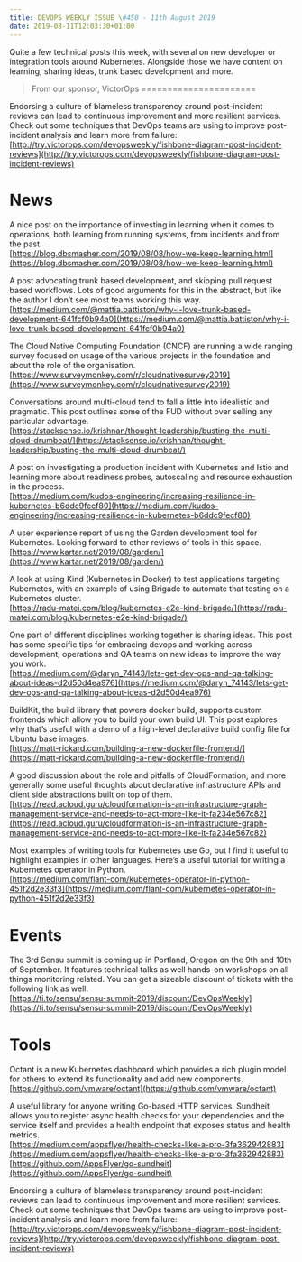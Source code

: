 ```yaml
---
title: DEVOPS WEEKLY ISSUE \#450 - 11th August 2019 
date: 2019-08-11T12:03:30+01:00
---
```


Quite a few technical posts this week, with several on new developer or integration tools around Kubernetes. Alongside those we have content on learning, sharing ideas, trunk based development and more.


>From our sponsor, VictorOps
======================

Endorsing a culture of blameless transparency around post-incident reviews can lead to continuous improvement and more resilient services. Check out some techniques that DevOps teams are using to improve post-incident analysis and learn more from failure:
<br>[http://try.victorops.com/devopsweekly/fishbone-diagram-post-incident-reviews](http://try.victorops.com/devopsweekly/fishbone-diagram-post-incident-reviews)


News
====

A nice post on the importance of investing in learning when it comes to operations, both learning from running systems, from incidents and from the past.
<br>[https://blog.dbsmasher.com/2019/08/08/how-we-keep-learning.html](https://blog.dbsmasher.com/2019/08/08/how-we-keep-learning.html)


A post advocating trunk based development, and skipping pull request based workflows. Lots of good arguments for this in the abstract, but like the author I don’t see most teams working this way.
<br>[https://medium.com/@mattia.battiston/why-i-love-trunk-based-development-641fcf0b94a0](https://medium.com/@mattia.battiston/why-i-love-trunk-based-development-641fcf0b94a0)


The Cloud Native Computing Foundation (CNCF) are running a wide ranging survey focused on usage of the various projects in the foundation and about the role of the organisation.
<br>[https://www.surveymonkey.com/r/cloudnativesurvey2019](https://www.surveymonkey.com/r/cloudnativesurvey2019)


Conversations around multi-cloud tend to fall a little into idealistic and pragmatic. This post outlines some of the FUD without over selling any particular advantage.
<br>[https://stacksense.io/krishnan/thought-leadership/busting-the-multi-cloud-drumbeat/](https://stacksense.io/krishnan/thought-leadership/busting-the-multi-cloud-drumbeat/)


A post on investigating a production incident with Kubernetes and Istio and learning more about readiness probes, autoscaling and resource exhaustion in the process.
<br>[https://medium.com/kudos-engineering/increasing-resilience-in-kubernetes-b6ddc9fecf80](https://medium.com/kudos-engineering/increasing-resilience-in-kubernetes-b6ddc9fecf80)


A user experience report of using the Garden development tool for Kubernetes. Looking forward to other reviews of tools in this space.
<br>[https://www.kartar.net/2019/08/garden/](https://www.kartar.net/2019/08/garden/)


A look at using Kind (Kubernetes in Docker) to test applications targeting Kubernetes, with an example of using Brigade to automate that testing on a Kubernetes cluster.
<br>[https://radu-matei.com/blog/kubernetes-e2e-kind-brigade/](https://radu-matei.com/blog/kubernetes-e2e-kind-brigade/)


One part of different disciplines working together is sharing ideas. This post has some specific tips for embracing devops and working across development, operations and QA teams on new ideas to improve the way you work.
<br>[https://medium.com/@daryn_74143/lets-get-dev-ops-and-qa-talking-about-ideas-d2d50d4ea976](https://medium.com/@daryn_74143/lets-get-dev-ops-and-qa-talking-about-ideas-d2d50d4ea976)


BuildKit, the build library that powers docker build, supports custom frontends which allow you to build your own build UI. This post explores why that’s useful with a demo of a high-level declarative build config file for Ubuntu base images.
<br>[https://matt-rickard.com/building-a-new-dockerfile-frontend/](https://matt-rickard.com/building-a-new-dockerfile-frontend/)


A good discussion about the role and pitfalls of CloudFormation, and more generally some useful thoughts about declarative infrastructure APIs and client side abstractions built on top of them.
<br>[https://read.acloud.guru/cloudformation-is-an-infrastructure-graph-management-service-and-needs-to-act-more-like-it-fa234e567c82](https://read.acloud.guru/cloudformation-is-an-infrastructure-graph-management-service-and-needs-to-act-more-like-it-fa234e567c82)


Most examples of writing tools for Kubernetes use Go, but I find it useful to highlight examples in other languages. Here’s a useful tutorial for writing a Kubernetes operator in Python.
<br>[https://medium.com/flant-com/kubernetes-operator-in-python-451f2d2e33f3](https://medium.com/flant-com/kubernetes-operator-in-python-451f2d2e33f3)


Events
======

The 3rd Sensu summit is coming up in Portland, Oregon on the 9th and 10th of September. It features technical talks as well hands-on workshops on all things monitoring related. You can get a sizeable discount of tickets with the following link as well.
<br>[https://ti.to/sensu/sensu-summit-2019/discount/DevOpsWeekly](https://ti.to/sensu/sensu-summit-2019/discount/DevOpsWeekly)


Tools
=====

Octant is a new Kubernetes dashboard which provides a rich plugin model for others to extend its functionality and add new components.
<br>[https://github.com/vmware/octant](https://github.com/vmware/octant)


A useful library for anyone writing Go-based HTTP services. Sundheit allows you to register async health checks for your dependencies and the service itself and provides a health endpoint that exposes status and health metrics.
<br>[https://medium.com/appsflyer/health-checks-like-a-pro-3fa362942883](https://medium.com/appsflyer/health-checks-like-a-pro-3fa362942883)
<br>[https://github.com/AppsFlyer/go-sundheit](https://github.com/AppsFlyer/go-sundheit)



Endorsing a culture of blameless transparency around post-incident reviews can lead to continuous improvement and more resilient services. Check out some techniques that DevOps teams are using to improve post-incident analysis and learn more from failure:
<br>[http://try.victorops.com/devopsweekly/fishbone-diagram-post-incident-reviews](http://try.victorops.com/devopsweekly/fishbone-diagram-post-incident-reviews)




